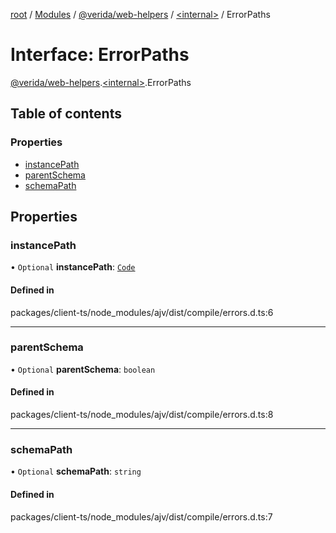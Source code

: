 [root](../README.md) / [Modules](../modules.md) / [@verida/web-helpers](../modules/verida_web_helpers.md) / [<internal\>](../modules/verida_web_helpers._internal_.md) / ErrorPaths

# Interface: ErrorPaths

[@verida/web-helpers](../modules/verida_web_helpers.md).[<internal\>](../modules/verida_web_helpers._internal_.md).ErrorPaths

## Table of contents

### Properties

- [instancePath](verida_web_helpers._internal_.ErrorPaths.md#instancepath)
- [parentSchema](verida_web_helpers._internal_.ErrorPaths.md#parentschema)
- [schemaPath](verida_web_helpers._internal_.ErrorPaths.md#schemapath)

## Properties

### instancePath

• `Optional` **instancePath**: [`Code`](../modules/verida_web_helpers._internal_.md#code)

#### Defined in

packages/client-ts/node_modules/ajv/dist/compile/errors.d.ts:6

___

### parentSchema

• `Optional` **parentSchema**: `boolean`

#### Defined in

packages/client-ts/node_modules/ajv/dist/compile/errors.d.ts:8

___

### schemaPath

• `Optional` **schemaPath**: `string`

#### Defined in

packages/client-ts/node_modules/ajv/dist/compile/errors.d.ts:7
